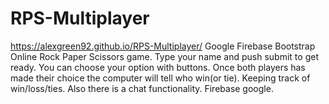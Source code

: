 # RPS-Multiplayer
https://alexgreen92.github.io/RPS-Multiplayer/
Google Firebase Bootstrap 
Online Rock Paper Scissors game. Type your name and push submit to get ready. You can choose your option with buttons. Once both players has made their choice the computer will tell who win(or tie). Keeping track of win/loss/ties. Also there is a chat functionality.
Firebase google. 

